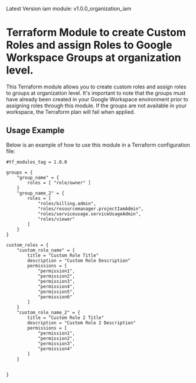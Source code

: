 Latest Version iam module: v1.0.0_organization_iam

# Terraform Module to create Custom Roles and assign Roles to Google Workspace Groups at organization level.

This Terraform module allows you to create custom roles and assign roles to groups at organization level. It's important to note that the groups must have already been created in your Google Workspace environment prior to assigning roles through this module. If the groups are not available in your workspace, the Terraform plan will fail when applied.

## Usage Example

Below is an example of how to use this module in a Terraform configuration file:

```
#tf_modules_tag = 1.0.0

groups = {
    "group_name" = {
        roles = [ "role/owner" ]
    }
    "group_name_2" = {
        roles = [
            "roles/billing.admin",
            "roles/resourcemanager.projectIamAdmin",
            "roles/serviceusage.serviceUsageAdmin",
            "roles/viewer"
        ]
    }
}

custom_roles = {
    "custom_role_name" = {
        title = "Custom Role Title"
        description = "Custom Role Description"
        permissions = [
            "permission1",
            "permission2",
            "permission3",
            "permission4",
            "permission5",
            "permission6"
        ]
    }
    "custom_role_name_2" = {
        title = "Custom Role 2 Title"
        description = "Custom Role 2 Description"
        permissions = [
            "permission1",
            "permission2",
            "permission3",
            "permission4"
        ]
    }


}